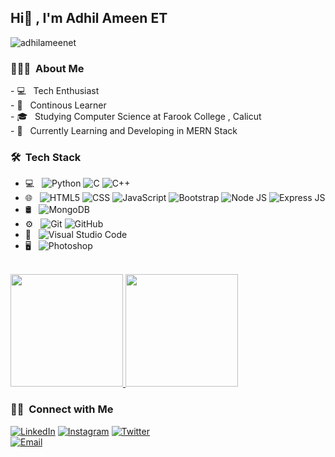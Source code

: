 <h2>Hi👋 , I'm Adhil Ameen ET</h2>
<p><img src="https://komarev.com/ghpvc/?username=adhilameenet&label=Profile%20views&color=0e75b6&style=flat" alt="adhilameenet"/></p>
<h3> 👨🏻‍💻 &nbsp;About Me </h3>
- 💻 &nbsp; Tech Enthusiast<br>
- 📙 &nbsp; Continous Learner<br>
- 🎓 &nbsp; Studying Computer Science at Farook College , Calicut<br>
- 🌱 &nbsp; Currently Learning and Developing in MERN Stack<br>

<h3> 🛠 &nbsp;Tech Stack</h3>

- 💻 &nbsp;
  ![Python](https://img.shields.io/badge/-Python-333333?style=flat&logo=python)
  ![C](https://img.shields.io/badge/-C-333333?style=flat&logo=C%2B%2B&logoColor=00599C)
  ![C++](https://img.shields.io/badge/-C++-333333?style=flat&logo=C%2B%2B&logoColor=00599C)
- 🌐 &nbsp;
  ![HTML5](https://img.shields.io/badge/-HTML5-333333?style=flat&logo=HTML5)
  ![CSS](https://img.shields.io/badge/-CSS-333333?style=flat&logo=CSS3&logoColor=1572B6)
  ![JavaScript](https://img.shields.io/badge/-JavaScript-333333?style=flat&logo=javascript)
  ![Bootstrap](https://img.shields.io/badge/-Bootstrap-333333?style=flat&logo=bootstrap&logoColor=563D7C)
  ![Node JS](https://img.shields.io/badge/-Node.js-333333?style=flat&logo=node.js)
  ![Express JS](https://img.shields.io/badge/-Express.js-333333?style=flat&logo=express.js)
- 🛢 &nbsp;
  ![MongoDB](https://img.shields.io/badge/-MongoDB-333333?style=flat&logo=mongodb)
- ⚙️ &nbsp;
  ![Git](https://img.shields.io/badge/-Git-333333?style=flat&logo=git)
  ![GitHub](https://img.shields.io/badge/-GitHub-333333?style=flat&logo=github)
- 🔧 &nbsp;
  ![Visual Studio Code](https://img.shields.io/badge/-Visual%20Studio%20Code-333333?style=flat&logo=visual-studio-code&logoColor=007ACC)
- 🖥 &nbsp;
  ![Photoshop](https://img.shields.io/badge/-Photoshop-333333?style=flat&logo=adobe-photoshop)
<br/>

<a href="https://github.com/adhilameenet">
  <img height="180em" src="https://github-readme-stats.vercel.app/api?username=adhilameenet&theme=buefy&show_icons=true" />
  <img height="180em" src="https://github-readme-stats.vercel.app/api/top-langs/?username=adhilameenet&theme=buefy&layout=compact" />
</a>
<br/>
<h3> 🤝🏻 &nbsp;Connect with Me </h3>
<a href="https://www.linkedin.com/in/adhilameenet/"><img alt="LinkedIn" src="https://img.shields.io/badge/LinkedIn-adhilameenet-blue?style=flat-square&logo=linkedin"></a>
<a href="https://www.instagram.com/adhilameenet"><img alt="Instagram" src="https://img.shields.io/badge/Instagram-adhilameenet-blue?style=flat-square&logo=instagram"></a>
<a href="https://www.twitter.com/adhilameenet"><img alt="Twitter" src="https://img.shields.io/badge/Twitter-adhilameenet-blue?style=flat-square&logo=twitter"></a><br>
<a href="mailto:adhilameenet@gmail.com"><img alt="Email" src="https://img.shields.io/badge/Email-adhilameenet@gmail.com-blue?style=flat-square&logo=gmail"></a>
